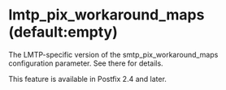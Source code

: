 # lmtp_pix_workaround_maps (default:empty) 

 The LMTP-specific version of the smtp_pix_workaround_maps
configuration parameter.  See there for details. 

 This feature is available in Postfix 2.4 and later. 


